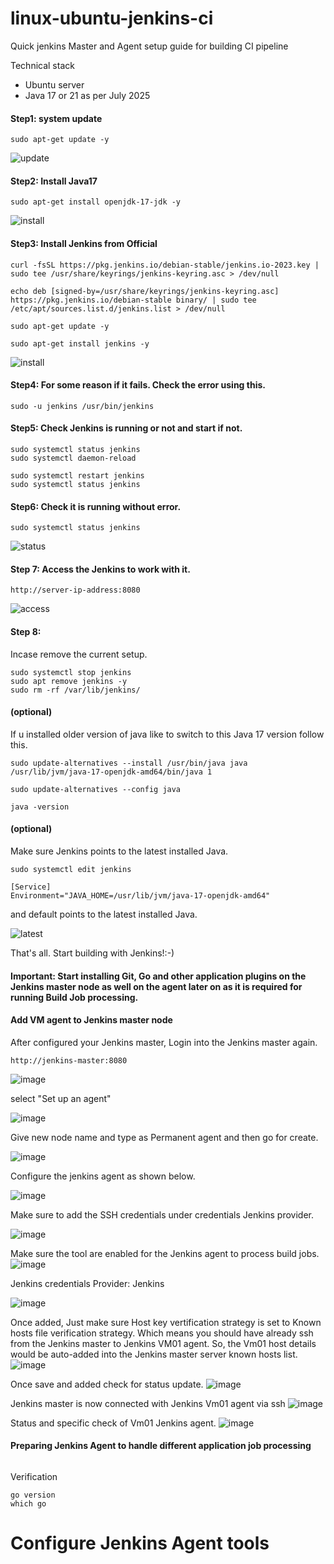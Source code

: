 # linux-ubuntu-jenkins-ci
Quick jenkins Master and Agent setup guide for building CI pipeline


Technical stack 

* Ubuntu server
* Java 17 or 21 as per July 2025

#### Step1:  system update
```
sudo apt-get update -y
```
![update](./assets/20250717170435.png)

#### Step2: Install Java17
```
sudo apt-get install openjdk-17-jdk -y
```
![install](./assets/20250717170605.png)


#### Step3: Install Jenkins from Official 

```
curl -fsSL https://pkg.jenkins.io/debian-stable/jenkins.io-2023.key | sudo tee /usr/share/keyrings/jenkins-keyring.asc > /dev/null
```

```
echo deb [signed-by=/usr/share/keyrings/jenkins-keyring.asc] https://pkg.jenkins.io/debian-stable binary/ | sudo tee /etc/apt/sources.list.d/jenkins.list > /dev/null
```
```
sudo apt-get update -y
```

```
sudo apt-get install jenkins -y
```

![install](./assets/20250717171259.png)

#### Step4: For some reason if it fails. Check the error using this.

```
sudo -u jenkins /usr/bin/jenkins
```
#### Step5: Check Jenkins is running or not and start if not.

```
sudo systemctl status jenkins
sudo systemctl daemon-reload

sudo systemctl restart jenkins
sudo systemctl status jenkins
```

#### Step6: Check it is running without error.

```
sudo systemctl status jenkins
```

![status](./assets/20250717171853.png)

#### Step 7: Access the Jenkins to work with it.

```
http://server-ip-address:8080
```
![access](./assets/20250717175218.png)

#### Step 8:
Incase remove the current setup.

```
sudo systemctl stop jenkins
sudo apt remove jenkins -y 
sudo rm -rf /var/lib/jenkins/
```
#### (optional) 
If u installed older version of java like to switch to this Java 17 version follow this.

```
sudo update-alternatives --install /usr/bin/java java /usr/lib/jvm/java-17-openjdk-amd64/bin/java 1

sudo update-alternatives --config java

java -version
```

#### (optional) 
Make sure Jenkins points to the latest installed Java. 
```
sudo systemctl edit jenkins

[Service] 
Environment="JAVA_HOME=/usr/lib/jvm/java-17-openjdk-amd64"
```

and default points to the latest installed Java.

![latest](./assets/20250717170904.png)

That's all. Start building with Jenkins!:-)

#### Important: Start installing Git, Go and other application plugins on the Jenkins master node as well on the agent later on as it is required for running Build Job processing.


#### Add VM agent to Jenkins master node


After configured your Jenkins master, Login into the Jenkins master again.

```
http://jenkins-master:8080
```
![image](./assets/2025-07-24-19-48-01.png)

select "Set up an agent"

![image](./assets/2025-07-24-19-50-03.png)

Give new node name and type as Permanent agent and then go for create.

![image](./assets/2025-07-24-19-50-25.png)

Configure the jenkins agent as shown below. 

![image](./assets/2025-07-24-19-52-14.png)

Make sure to add the SSH credentials under credentials Jenkins provider.

![image](./assets/2025-07-24-19-52-46.png)

Make sure the tool are enabled for the Jenkins agent to process build jobs.
![image](./assets/2025-07-26-033648.jpg)

Jenkins credentials Provider: Jenkins 

![image](./assets/2025-07-24-19-53-32.png)

Once added, Just make sure Host key vertification strategy is set to Known hosts file verification strategy. 
Which means you should have already ssh from the Jenkins master to Jenkins VM01 agent. So, the Vm01 host details would be auto-added into the Jenkins master server known hosts list.
![image](./assets/2025-07-24-19-54-00.png)

Once save and added check for status update.
![image](./assets/2025-07-24-19-54-41.png)

Jenkins master is now connected with Jenkins Vm01 agent via ssh
![image](./assets/2025-07-24-19-55-00.png)

Status and specific check of Vm01 Jenkins agent.
![image](./assets/2025-07-24-20-12-36.png)


#### Preparing Jenkins Agent to handle different application job processing

```
```

Verification 

```
go version
which go 
```

# Configure Jenkins Agent tools 




